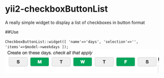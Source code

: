 # yii2-checkboxButtonList

A really simple widget to display a list of checkboxes in button format

##Use

 `CheckboxButtonList::widget([
	 						'name'=>'days',
	 						'selection'=>'',
	 						'items'=>$model->weekdays
	 		]);
`
![alt text](example.png)
